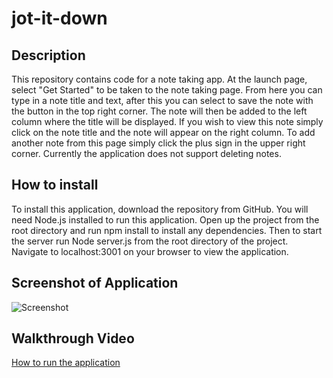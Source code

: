 # jot-it-down

## Description
This repository contains code for a note taking app. At the launch page, select "Get Started" to be taken to the note taking page. From here you can type in a note title and text, after this you can select to save the note with the button in the top right corner. The note will then be added to the left column where the title will be displayed. If you wish to view this note simply click on the note title and the note will appear on the right column. To add another note from this page simply click the plus sign in the upper right corner. Currently the application does not support deleting notes.

## How to install
To install this application, download the repository from GitHub. You will need Node.js installed to run this application. Open up the project from the root directory and run npm install to install any dependencies. Then to start the server run Node server.js from the root directory of the project. Navigate to localhost:3001 on your browser to view the application.


## Screenshot of Application
![Screenshot]()


## Walkthrough Video
[How to run the application]()
